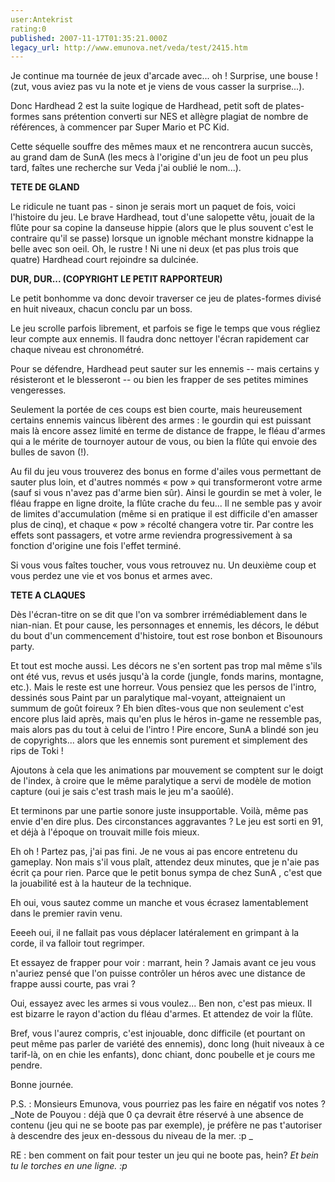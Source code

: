```yaml
---
user:Antekrist
rating:0
published: 2007-11-17T01:35:21.000Z
legacy_url: http://www.emunova.net/veda/test/2415.htm
---
```

Je continue ma tournée de jeux d'arcade avec... oh ! Surprise, une bouse ! (zut, vous aviez pas vu la note et je viens de vous casser la surprise...).  

  

Donc Hardhead 2 est la suite logique de Hardhead, petit soft de plates-formes sans prétention converti sur NES et allègre plagiat de nombre de références, à commencer par Super Mario et PC Kid.  

Cette séquelle souffre des mêmes maux et ne rencontrera aucun succès, au grand dam de SunA (les mecs à l'origine d'un jeu de foot un peu plus tard, faîtes une recherche sur Veda j'ai oublié le nom...).  

  

**TETE DE GLAND**  

Le ridicule ne tuant pas - sinon je serais mort un paquet de fois, voici l'histoire du jeu. Le brave Hardhead, tout d'une salopette vêtu, jouait de la flûte pour sa copine la danseuse hippie (alors que le plus souvent c'est le contraire qu'il se passe) lorsque un ignoble méchant monstre kidnappe la belle avec son oeil. Oh, le rustre ! Ni une ni deux (et pas plus trois que quatre) Hardhead court rejoindre sa dulcinée.  

  

**DUR, DUR... (COPYRIGHT LE PETIT RAPPORTEUR)**  

Le petit bonhomme va donc devoir traverser ce jeu de plates-formes divisé en huit niveaux, chacun conclu par un boss.  

Le jeu scrolle parfois librement, et parfois se fige le temps que vous régliez leur compte aux ennemis. Il faudra donc nettoyer l'écran rapidement car chaque niveau est chronométré.  

Pour se défendre, Hardhead peut sauter sur les ennemis -- mais certains y résisteront et le blesseront -- ou bien les frapper de ses petites mimines vengeresses.  

Seulement la portée de ces coups est bien courte, mais heureusement certains ennemis vaincus libèrent des armes : le gourdin qui est puissant mais là encore assez limité en terme de distance de frappe, le fléau d'armes qui a le mérite de tournoyer autour de vous, ou bien la flûte qui envoie des bulles de savon (!).  

Au fil du jeu vous trouverez des bonus en forme d'ailes vous permettant de sauter plus loin, et d'autres nommés « pow » qui transformeront votre arme (sauf si vous n'avez pas d'arme bien sûr). Ainsi le gourdin se met à voler, le fléau frappe en ligne droite, la flûte crache du feu... Il ne semble pas y avoir de limites d'accumulation (même si en pratique il est difficile d'en amasser plus de cinq), et chaque « pow » récolté changera votre tir. Par contre les effets sont passagers, et votre arme reviendra progressivement à sa fonction d'origine une fois l'effet terminé.  

Si vous vous faîtes toucher, vous vous retrouvez nu. Un deuxième coup et vous perdez une vie et vos bonus et armes avec.  

  

**TETE A CLAQUES**  

Dès l'écran-titre on se dit que l'on va sombrer irrémédiablement dans le nian-nian. Et pour cause, les personnages et ennemis, les décors, le début du bout d'un commencement d'histoire, tout est rose bonbon et Bisounours party.  

Et tout est moche aussi. Les décors ne s'en sortent pas trop mal même s'ils ont été vus, revus et usés jusqu'à la corde (jungle, fonds marins, montagne, etc.). Mais le reste est une horreur. Vous pensiez que les persos de l'intro, dessinés sous Paint par un paralytique mal-voyant, atteignaient un summum de goût foireux ? Eh bien dîtes-vous que non seulement c'est encore plus laid après, mais qu'en plus le héros in-game ne ressemble pas, mais alors pas du tout à celui de l'intro ! Pire encore, SunA a blindé son jeu de copyrights... alors que les ennemis sont purement et simplement des rips de Toki !  

Ajoutons à cela que les animations par mouvement se comptent sur le doigt de l'index, à croire que le même paralytique a servi de modèle de motion capture (oui je sais c'est trash mais le jeu m'a saoûlé).  

Et terminons par une partie sonore juste insupportable. Voilà, même pas envie d'en dire plus. Des circonstances aggravantes ? Le jeu est sorti en 91, et déjà à l'époque on trouvait mille fois mieux.  

  

Eh oh ! Partez pas, j'ai pas fini. Je ne vous ai pas encore entretenu du gameplay. Non mais s'il vous plaît, attendez deux minutes, que je n'aie pas écrit ça pour rien. Parce que le petit bonus sympa de chez SunA , c'est que la jouabilité est à la hauteur de la technique.  

Eh oui, vous sautez comme un manche et vous écrasez lamentablement dans le premier ravin venu.   

Eeeeh oui, il ne fallait pas vous déplacer latéralement en grimpant à la corde, il va falloir tout regrimper.  

Et essayez de frapper pour voir : marrant, hein ? Jamais avant ce jeu vous n'auriez pensé que l'on puisse contrôler un héros avec une distance de frappe aussi courte, pas vrai ?  

Oui, essayez avec les armes si vous voulez... Ben non, c'est pas mieux. Il est bizarre le rayon d'action du fléau d'armes. Et attendez de voir la flûte.  

Bref, vous l'aurez compris, c'est injouable, donc difficile (et pourtant on peut même pas parler de variété des ennemis), donc long (huit niveaux à ce tarif-là, on en chie les enfants), donc chiant, donc poubelle et je cours me pendre.  

Bonne journée.  

  

P.S. : Monsieurs Emunova, vous pourriez pas les faire en négatif vos notes ? _Note de Pouyou : déjà que 0 ça devrait être réservé à une absence de contenu (jeu qui ne se boote pas par exemple), je préfère ne pas t'autoriser à descendre des jeux en-dessous du niveau de la mer. :p _  

RE : ben comment on fait pour tester un jeu qui ne boote pas, hein? _Et bein tu le torches en une ligne. :p_